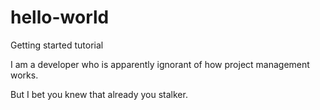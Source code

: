 # hello-world
Getting started tutorial

I am a developer who is apparently ignorant of how project management works. 

But I bet you knew that already you stalker. 
